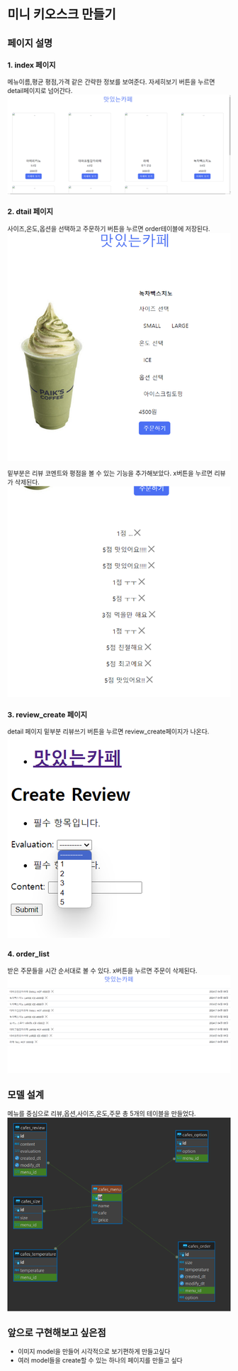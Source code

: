 # 미니 키오스크 만들기

## 페이지 설명
### 1. index 페이지
메뉴이름,평균 평점,가격 같은 간략한 정보를 보여준다.
자세히보기 버튼을 누르면 detail페이지로 넘어간다.
![index](README_images/index.png)
### 2. dtail 페이지
사이즈,온도,옵션을 선택하고 주문하기 버튼을 누르면 order테이블에 저장된다.
![detail](README_images/detail1.png)

밑부분은 리뷰 코멘트와 평점을 볼 수 있는 기능을 추가해보았다.
x버튼을 누르면 리뷰가 삭제된다.
![detail](README_images/detail2.png)

### 3. review_create 페이지
detail 페이지 밑부분 리뷰쓰기 버튼을 누르면 review_create페이지가 나온다.
![review_create](README_images/review_create.png)

### 4. order_list
받은 주문들을 시간 순서대로 볼 수 있다.
x버튼을 누르면 주문이 삭제된다.
![order_list](README_images/order_list.png)


## 모델 설계
메뉴를 중심으로 리뷰,옵션,사이즈,온도,주문 총 5개의 테이블을 만들었다.
![review_create](README_images/models.png)


## 앞으로 구현해보고 싶은점
- 이미지 model을 만들어 시각적으로 보기편하게 만들고싶다
- 여러 model들을 create할 수 있는 하나의 페이지를 만들고 싶다